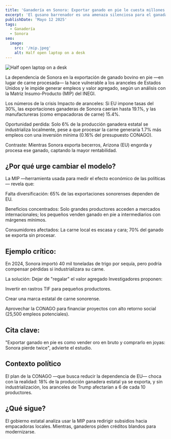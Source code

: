 ```yaml
---
title: 'Ganadería en Sonora: Exportar ganado en pie le cuesta millones al estado, revela estudio'
excerpt: 'El gusano barrenador es una amenaza silenciosa para el ganada dería sonorense. Su impacto en el ganado es severo, con pérdidas de animales e imposibilidad de exportación. La principal estrategia de control es la "técnica del macho estéril por radiación". México ha invertido significativamente y colabora internacionalmente, importando moscas estériles. La lucha contra esta plaga requiere voluntad política y cooperación sostenible para proteger la ganadería mexicana. La solución al problema es un fideicomiso colaborativo entre estados exportadores y uniones ganaderas mexicanas.'
publishDate: 'Mayo 12 2025'
tags:
  - Ganadería
  - Sonora
seo:
  image:
    src: '/mip.jpeg'
    alt: Half open laptop on a desk
---
```


![Half open laptop on a desk](/mip.jpeg)


La dependencia de Sonora en la exportación de ganado bovino en pie —en lugar de carne procesada— la hace vulnerable a los aranceles de Estados Unidos y le impide generar empleos y valor agregado, según un análisis con la Matriz Insumo-Producto (MIP) del INEGI.

Los números de la crisis
Impacto de aranceles: Si EU impone tasas del 30%, las exportaciones ganaderas de Sonora caerían hasta 19.1%, y las manufactureras (como empacadoras de carne) 15.4%.

Oportunidad perdida: Solo 6% de la producción ganadera estatal se industrializa localmente, pese a que procesar la carne generaría 1.7% más empleos con una inversión mínima (0.16% del presupuesto CONAGO).

Contraste: Mientras Sonora exporta becerros, Arizona (EU) engorda y procesa ese ganado, captando la mayor rentabilidad.

## ¿Por qué urge cambiar el modelo?
La MIP —herramienta usada para medir el efecto económico de las políticas— revela que:

Falta diversificación: 65% de las exportaciones sonorenses dependen de EU.

Beneficios concentrados: Solo grandes productores acceden a mercados internacionales; los pequeños venden ganado en pie a intermediarios con márgenes mínimos.

Consumidores afectados: La carne local es escasa y cara; 70% del ganado se exporta sin procesar.

## Ejemplo crítico:

En 2024, Sonora importó 40 mil toneladas de trigo por sequía, pero podría compensar pérdidas si industrializara su carne.

La solución: Dejar de "regalar" el valor agregado
Investigadores proponen:

Invertir en rastros TIF para pequeños productores.

Crear una marca estatal de carne sonorense.

Aprovechar la CONAGO para financiar proyectos con alto retorno social (25,500 empleos potenciales).

## Cita clave:

"Exportar ganado en pie es como vender oro en bruto y comprarlo en joyas: Sonora pierde twice", advierte el estudio.

## Contexto político

El plan de la CONAGO —que busca reducir la dependencia de EU— choca con la realidad: 18% de la producción ganadera estatal ya se exporta, y sin industrialización, los aranceles de Trump afectarían a 6 de cada 10 productores.

## ¿Qué sigue?

El gobierno estatal analiza usar la MIP para redirigir subsidios hacia empacadoras locales.
Mientras, ganaderos piden créditos blandos para modernizarse.